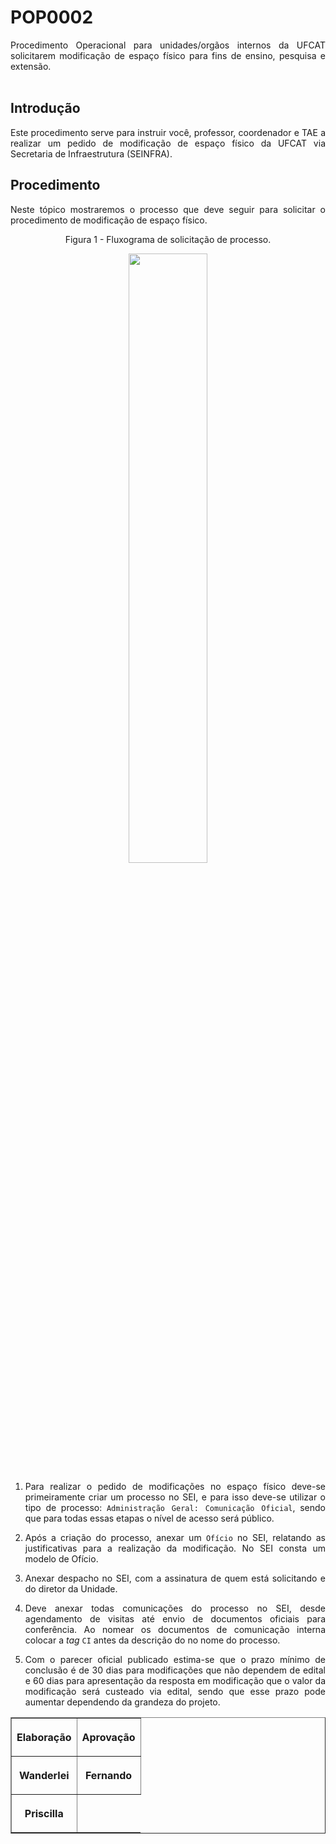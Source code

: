 <h1>POP0002</h1>
<p align="justify">
Procedimento Operacional para unidades/orgãos internos da UFCAT solicitarem modificação de espaço físico para fins de ensino, pesquisa e extensão.
<br>
<br>
  
<h2> Introdução </h2>

<p align="justify">
Este procedimento serve para instruir você, professor, coordenador e TAE a realizar um pedido de modificação de espaço físico da UFCAT via Secretaria de Infraestrutura (SEINFRA).
</p>

<h2>Procedimento</h2>

<p align="justify">Neste tópico mostraremos o processo que deve seguir para solicitar o procedimento de modificação de espaço físico.</p>

<p align="center">Figura 1 - Fluxograma de solicitação de processo.</p>
<p align="center"><img src="https://wmpjrufg.github.io/SEINFRA/POP/POP0002/Figura 1.svg" width="50%"></p>

<ol>
  <li><p align="justify">Para realizar o pedido de modificações no espaço físico deve-se primeiramente criar um processo no SEI, e para isso deve-se utilizar o tipo de processo: <code>Administração Geral: Comunicação Oficial</code>, sendo que para todas essas etapas o nível de acesso será público.</p></li>
  <li><p align="justify">Após a criação do processo, anexar um <code>Ofício</code> no SEI, relatando as justificativas para a realização da modificação. No SEI consta um modelo de Ofício.</p></li>
  <li><p align="justify">Anexar despacho no SEI, com a assinatura de quem está solicitando e do diretor da Unidade.</p></li>
  <li><p align="justify">Deve anexar todas comunicações do processo no SEI, desde agendamento de visitas até envio de documentos oficiais para conferência. Ao nomear os documentos de comunicação interna colocar a <i>tag</i> <code>CI</code> antes da descrição do no nome do processo.</p></li>
  <li><p align="justify">Com o parecer oficial publicado estima-se que o prazo mínimo de conclusão é de 30 dias para modificações que não dependem de edital e 60 dias para apresentação da resposta em modificação que o valor da modificação será custeado via edital, sendo que esse prazo pode aumentar dependendo da grandeza do projeto.</p></li>
</ol>

<table border="1">
    <tr>
        <th><p align="center">Elaboração</p></th>
        <th><p align="center">Aprovação</p></th>
    </tr>
    <tr>
         <th><p align="center">Wanderlei</p></th>
        <th><p align="center">Fernando</p></th>
    </tr>
    <tr>
        <th><p align="center">Priscilla</p></th>
    </tr>
 </table>
